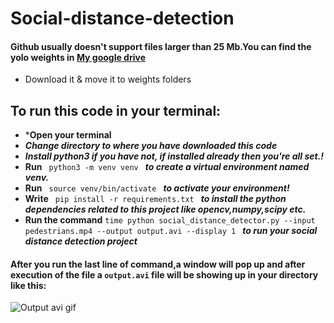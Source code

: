 # Social-distance-detection

#### Github usually doesn't support files larger than 25 Mb.You can find the yolo weights in [My google drive](https://drive.google.com/drive/folders/15gg-XeTXZo4faorFdemGgkFMjsuvZBO_?usp=sharing) 
* Download it & move it to weights folders

## To run this code in your terminal:
* ***Open your terminal**
* ***Change directory to where you have downloaded this code***
* ***Install python3 if you have not, if installed already then you're all set.!***
* **Run**  `  python3 -m venv venv  ` ***to create a virtual environment named venv.***
* **Run**   `  source venv/bin/activate  ` 
***to activate your environment!***
* **Write**   `  pip install -r requirements.txt  ` 
***to install the python dependencies related to this project like opencv,numpy,scipy etc.***
* **Run the command** `time python social_distance_detector.py --input pedestrians.mp4 --output output.avi --display 1
` ***to run your social distance detection project***

#### After you run the last line of command,a window will pop up and after execution of the file a `output.avi` file will be showing up in your directory like this:
![Output avi gif](https://github.com/SBNoor/SocialDistancingForCovid.git/https://github.com/SBNoor/SocialDistancingForCovid/blob/main/social%20distance%20detection.gif)
